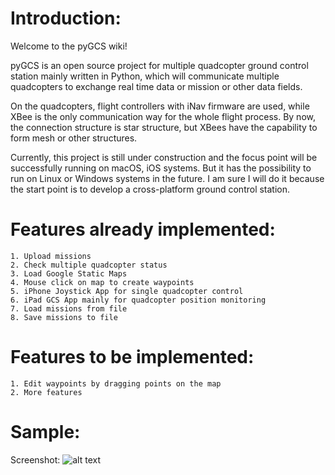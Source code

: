 # Introduction:
Welcome to the pyGCS wiki!

pyGCS is an open source project for multiple quadcopter ground control station mainly written in Python, which will communicate multiple quadcopters to exchange real time data or mission or other data fields.

On the quadcopters, flight controllers with iNav firmware are used, while XBee is the only communication way for the whole flight process. By now, the connection structure is star structure, but XBees have the capability to form mesh or other structures.

Currently, this project is still under construction and the focus point will be successfully running on macOS, iOS systems. But it has the possibility to run on Linux or Windows systems in the future. I am sure I will do it because the start point is to develop a cross-platform ground control station.

# Features already implemented:
    1. Upload missions
    2. Check multiple quadcopter status
    3. Load Google Static Maps
    4. Mouse click on map to create waypoints
    5. iPhone Joystick App for single quadcopter control
    6. iPad GCS App mainly for quadcopter position monitoring
    7. Load missions from file
    8. Save missions to file

# Features to be implemented:
    1. Edit waypoints by dragging points on the map
    2. More features

# Sample:
Screenshot: 
![alt text](https://github.com/liutairan/pyGCS/blob/dev/dev/Sample-Figures/Snip20170309_1.png "Sample image")
